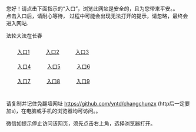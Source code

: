 您好！请点击下面指示的“入口”，浏览此网站是安全的，且为您带来平安。。 <br/>
点击入口后，请耐心等待， 过程中可能会出现无法打开的提示，请忽略，最终会进入网站. </br>

法轮大法在长春<br/>
<div style="padding:10px"><a style="margin:20px" target="_blank" href="https://d1o9q6rj89oekb.cloudfront.net/2Qpsp?zyiwlzb" id="ccLink1" rel="nofollow">入口1</a> <a target="_blank" style="margin:20px" href="https://d22z1a2szcj5ef.cloudfront.net/2Qpsp?pgiwxkwq" id="ccLink2" rel="nofollow">入口2</a> <a style="margin:20px" target="_blank" href="https://d13o34qfchs2za.cloudfront.net/2Qpsp?seuhbmz" id="ccLink3" rel="nofollow">入口3</a></div>

<div style="padding:10px" ><a style="margin:20px" target="_blank" href="https://d1o9q6rj89oekb.cloudfront.net/2Qpsp?zyiwlzb" id="ccLink4" rel="nofollow">入口4</a> <a style="margin:20px" href="https://d22z1a2szcj5ef.cloudfront.net/2Qpsp?pgiwxkwq" target="_blank" id="ccLink5" rel="nofollow">入口5</a> <a style="margin:20px" href="https://d13o34qfchs2za.cloudfront.net/2Qpsp?seuhbmz" target="_blank" id="ccLink6" rel="nofollow">入口6</a></div>

<div style="padding:10px"><a style="margin:20px" target="_blank" href="https://d1o9q6rj89oekb.cloudfront.net/2Qpsp?zyiwlzb" id="ccLink7" rel="nofollow">入口7</a> <a style="margin:20px" href="https://d22z1a2szcj5ef.cloudfront.net/2Qpsp?pgiwxkwq" target="_blank" id="ccLink8" rel="nofollow">入口8</a> <a style="margin:20px" target="_blank" href="https://d13o34qfchs2za.cloudfront.net/2Qpsp?seuhbmz" id="ccLink9" rel="nofollow">入口9</a></div>

<br/>



请复制并记住免翻墙网址 https://github.com/yntd/changchunzx (http后一定要加s)，在电脑或手机的浏览器均可访问。。<br/>

微信如提示停止访问该网页，须先点击右上角，选择浏览器打开。
